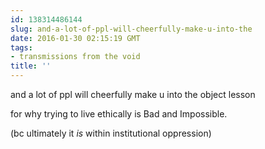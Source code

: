 ```yaml
---
id: 138314486144
slug: and-a-lot-of-ppl-will-cheerfully-make-u-into-the
date: 2016-01-30 02:15:19 GMT
tags:
- transmissions from the void
title: ''
---
```


and a lot of ppl will cheerfully make u into the object lesson

for why trying to live ethically is Bad and Impossible.

(bc ultimately it *is* within institutional oppression)